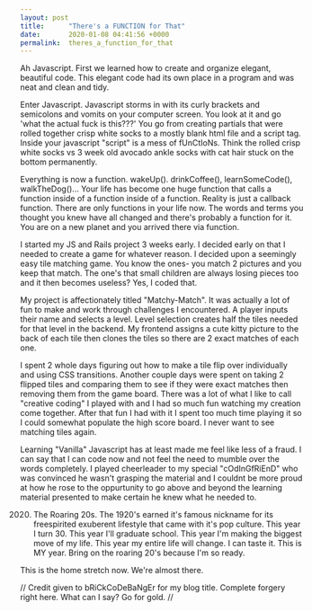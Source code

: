 ```yaml
---
layout: post
title:      "There's a FUNCTION for That"
date:       2020-01-08 04:41:56 +0000
permalink:  theres_a_function_for_that
---
```



Ah Javascript. First we learned how to create and organize elegant, beautiful code. This elegant code had its own place in a program and was neat and clean and tidy. 

Enter Javascript. Javascript storms in with its curly brackets and semicolons and vomits on your computer screen. You look at it and go 'what the actual fuck is this???' You go from creating partials that were rolled together crisp white socks to a mostly blank html file and a script tag. Inside your javascript "script" is a mess of fUnCtIoNs. Think the rolled crisp white socks vs 3 week old avocado ankle socks with cat hair stuck on the bottom permanently. 

Everything is now a function. wakeUp(). drinkCoffee(), learnSomeCode(), walkTheDog()... Your life has become one huge function that calls a function inside of a function inside of a function. Reality is just a callback function. There are only functions in your life now. The words and terms you thought you knew have all changed and there's probably a function for it. You are on a new planet and you arrived there via function. 

I started my JS and Rails project 3 weeks early. I decided early on that I needed to create a game for whatever reason. I decided upon a seemingly easy tile matching game. You know the ones- you match 2 pictures and you keep that match. The one's that small children are always losing pieces too and it then becomes useless? Yes, I coded that. 

My project is affectionately titled "Matchy-Match". It was actually a lot of fun to make and work through challenges I encountered. A player inputs their name and selects a level. Level selection creates half the tiles needed for that level in the backend. My frontend assigns a cute kitty picture to the back of each tile then clones the tiles so there are 2 exact matches of each one. 

I spent 2 whole days figuring out how to make a tile flip over individually and using CSS transitions. Another couple days were spent on taking 2 flipped tiles and comparing them to see if they were exact matches then removing them from the game board. There was a lot of what I like to call "creative coding" I played with and I had so much fun watching my creation come together. After that fun I had with it I spent too much time playing it so I could somewhat populate the high score board. I never want to see matching tiles again. 

Learning "Vanilla" Javascript has at least made me feel like less of a fraud. I can say that I can code now and not feel the need to mumble over the words completely. I played cheerleader to my special "cOdInGfRiEnD" who was convinced he wasn't grasping the material and I couldnt be more proud at how he rose to the oppurtunity to go above and beyond the learning material presented to make certain he knew what he needed to.  

2020. The Roaring 20s. The 1920's earned it's famous nickname for its freespirited exuberent lifestyle that came with it's pop culture. This year I turn 30. This year I'll graduate school. This year I'm making the biggest move of my life. This year my entire life will change. I can taste it. This is MY year. Bring on the roaring 20's because I'm so ready.

This is the home stretch now. We're almost there. 

// Credit given to bRiCkCoDeBaNgEr for my blog title. Complete forgery right here. What can I say? Go for gold. //


